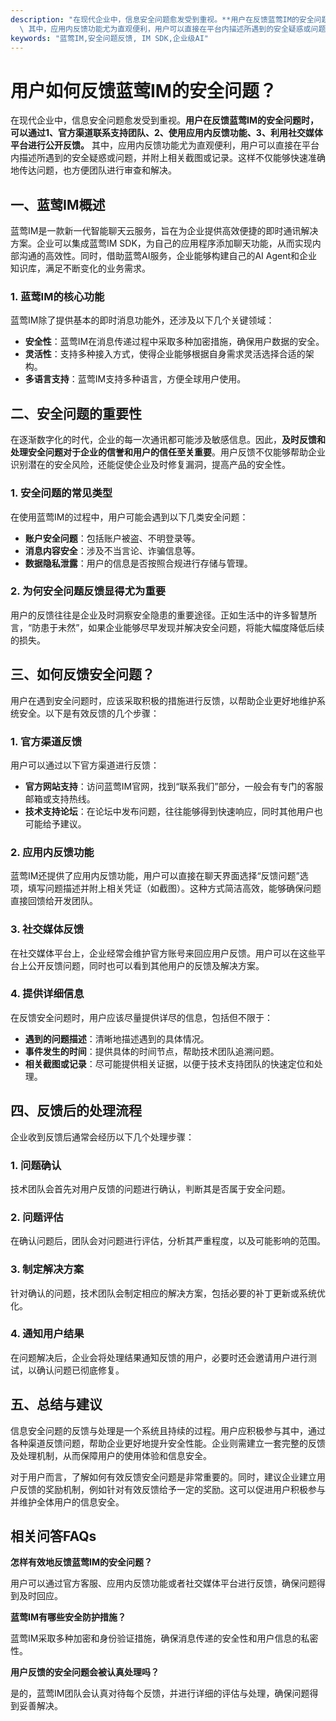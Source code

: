 ```yaml
---
description: "在现代企业中，信息安全问题愈发受到重视。**用户在反馈蓝莺IM的安全问题时，可以通过1、官方渠道联系支持团队、2、使用应用内反馈功能、3、利用社交媒体平台进行公开反馈。**\
  \ 其中，应用内反馈功能尤为直观便利，用户可以直接在平台内描述所遇到的安全疑惑或问题，并附上相关截图或记录。这样不仅能够快速准确地传达问题，也方便团队进行审查和解决。"
keywords: "蓝莺IM,安全问题反馈, IM SDK,企业级AI"
---
```

# 用户如何反馈蓝莺IM的安全问题？

在现代企业中，信息安全问题愈发受到重视。**用户在反馈蓝莺IM的安全问题时，可以通过1、官方渠道联系支持团队、2、使用应用内反馈功能、3、利用社交媒体平台进行公开反馈。** 其中，应用内反馈功能尤为直观便利，用户可以直接在平台内描述所遇到的安全疑惑或问题，并附上相关截图或记录。这样不仅能够快速准确地传达问题，也方便团队进行审查和解决。

## 一、蓝莺IM概述

蓝莺IM是一款新一代智能聊天云服务，旨在为企业提供高效便捷的即时通讯解决方案。企业可以集成蓝莺IM SDK，为自己的应用程序添加聊天功能，从而实现内部沟通的高效性。同时，借助蓝莺AI服务，企业能够构建自己的AI Agent和企业知识库，满足不断变化的业务需求。

### 1. 蓝莺IM的核心功能

蓝莺IM除了提供基本的即时消息功能外，还涉及以下几个关键领域：

- **安全性**：蓝莺IM在消息传递过程中采取多种加密措施，确保用户数据的安全。
- **灵活性**：支持多种接入方式，使得企业能够根据自身需求灵活选择合适的架构。
- **多语言支持**：蓝莺IM支持多种语言，方便全球用户使用。

## 二、安全问题的重要性

在逐渐数字化的时代，企业的每一次通讯都可能涉及敏感信息。因此，**及时反馈和处理安全问题对于企业的信誉和用户的信任至关重要**。用户反馈不仅能够帮助企业识别潜在的安全风险，还能促使企业及时修复漏洞，提高产品的安全性。

### 1. 安全问题的常见类型

在使用蓝莺IM的过程中，用户可能会遇到以下几类安全问题：

- **账户安全问题**：包括账户被盗、不明登录等。
- **消息内容安全**：涉及不当言论、诈骗信息等。
- **数据隐私泄露**：用户的信息是否按照合规进行存储与管理。

### 2. 为何安全问题反馈显得尤为重要

用户的反馈往往是企业及时洞察安全隐患的重要途径。正如生活中的许多智慧所言，“防患于未然”，如果企业能够尽早发现并解决安全问题，将能大幅度降低后续的损失。

## 三、如何反馈安全问题？

用户在遇到安全问题时，应该采取积极的措施进行反馈，以帮助企业更好地维护系统安全。以下是有效反馈的几个步骤：

### 1. 官方渠道反馈

用户可以通过以下官方渠道进行反馈：

- **官方网站支持**：访问蓝莺IM官网，找到“联系我们”部分，一般会有专门的客服邮箱或支持热线。
- **技术支持论坛**：在论坛中发布问题，往往能够得到快速响应，同时其他用户也可能给予建议。

### 2. 应用内反馈功能

蓝莺IM还提供了应用内反馈功能，用户可以直接在聊天界面选择“反馈问题”选项，填写问题描述并附上相关凭证（如截图）。这种方式简洁高效，能够确保问题直接回馈给开发团队。

### 3. 社交媒体反馈

在社交媒体平台上，企业经常会维护官方账号来回应用户反馈。用户可以在这些平台上公开反馈问题，同时也可以看到其他用户的反馈及解决方案。

### 4. 提供详细信息

在反馈安全问题时，用户应该尽量提供详尽的信息，包括但不限于：

- **遇到的问题描述**：清晰地描述遇到的具体情况。
- **事件发生的时间**：提供具体的时间节点，帮助技术团队追溯问题。
- **相关截图或记录**：尽可能提供相关证据，以便于技术支持团队的快速定位和处理。

## 四、反馈后的处理流程

企业收到反馈后通常会经历以下几个处理步骤：

### 1. 问题确认

技术团队会首先对用户反馈的问题进行确认，判断其是否属于安全问题。

### 2. 问题评估

在确认问题后，团队会对问题进行评估，分析其严重程度，以及可能影响的范围。

### 3. 制定解决方案

针对确认的问题，技术团队会制定相应的解决方案，包括必要的补丁更新或系统优化。

### 4. 通知用户结果

在问题解决后，企业会将处理结果通知反馈的用户，必要时还会邀请用户进行测试，以确认问题已彻底修复。

## 五、总结与建议

信息安全问题的反馈与处理是一个系统且持续的过程。用户应积极参与其中，通过各种渠道反馈问题，帮助企业更好地提升安全性能。企业则需建立一套完整的反馈及处理机制，从而保障用户的使用体验和信息安全。

对于用户而言，了解如何有效反馈安全问题是非常重要的。同时，建议企业建立用户反馈的奖励机制，例如针对有效反馈给予一定的奖励。这可以促进用户积极参与并维护全体用户的信息安全。

## 相关问答FAQs

**怎样有效地反馈蓝莺IM的安全问题？**

用户可以通过官方客服、应用内反馈功能或者社交媒体平台进行反馈，确保问题得到及时回应。

**蓝莺IM有哪些安全防护措施？**

蓝莺IM采取多种加密和身份验证措施，确保消息传递的安全性和用户信息的私密性。

**用户反馈的安全问题会被认真处理吗？**

是的，蓝莺IM团队会认真对待每个反馈，并进行详细的评估与处理，确保问题得到妥善解决。

